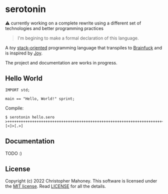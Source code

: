# serotonin

:warning: currently working on a complete rewrite using a different set of technologies and better programming practices

> I'm begining to make a formal declaration of this language.

A _toy_ [stack-oriented](https://en.wikipedia.org/wiki/Stack-oriented_programming) programming language that transpiles to [Brainfuck](https://en.wikipedia.org/wiki/Brainfuck) and is inspired by [Joy](https://hypercubed.github.io/joy/joy.html).

The project and documentation are works in progress.

## Hello World

```serotonin
IMPORT std;

main == "Hello, World!" sprint;
```

Compile:

```text
$ serotonin hello.sero
>++++++++++++++++++++++++++++++++++++++++++++++++++++++++++++++++++++++++>+++++++++++++++++++++++++++++++++++++++++++++++++++++++++++++++++++++++++++++++++++++++++++++++++++++>++++++++++++++++++++++++++++++++++++++++++++++++++++++++++++++++++++++++++++++++++++++++++++++++++++++++++++>++++++++++++++++++++++++++++++++++++++++++++++++++++++++++++++++++++++++++++++++++++++++++++++++++++++++++++>+++++++++++++++++++++++++++++++++++++++++++++++++++++++++++++++++++++++++++++++++++++++++++++++++++++++++++++++>++++++++++++++++++++++++++++++++++++++++++++>++++++++++++++++++++++++++++++++>+++++++++++++++++++++++++++++++++++++++++++++++++++++++++++++++++++++++++++++++++++++++>+++++++++++++++++++++++++++++++++++++++++++++++++++++++++++++++++++++++++++++++++++++++++++++++++++++++++++++++>++++++++++++++++++++++++++++++++++++++++++++++++++++++++++++++++++++++++++++++++++++++++++++++++++++++++++++++++++>++++++++++++++++++++++++++++++++++++++++++++++++++++++++++++++++++++++++++++++++++++++++++++++++++++++++++++>++++++++++++++++++++++++++++++++++++++++++++++++++++++++++++++++++++++++++++++++++++++++++++++++++++>+++++++++++++++++++++++++++++++++[<]>[.>]
```

## Documentation

TODO :)

## License

Copyright (c) 2022 Christopher Mahoney. This software is licensed under the [MIT license](https://opensource.org/licenses/MIT). Read [LICENSE](LICENSE) for all the details.
